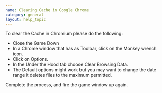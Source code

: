 ```yaml
---
name: Clearing Cache in Google Chrome
category: general
layout: help_topic
---
```

To clear the Cache in Chromium please do the following:

*   Close the Game Down
*   In a Chrome window that has as Toolbar, click on the Monkey wrench icon.
*   Click on Options.
*   In the Under the Hood tab choose Clear Browsing Data.
*   The Default options might work but you may want to change the date range it deletes files to the maximum permitted.

Complete the process, and fire the game window up again.